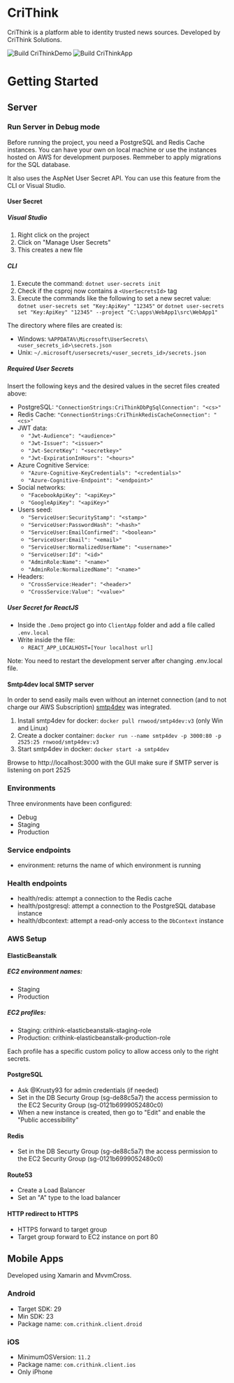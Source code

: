 # CriThink
CriThink is a platform able to identity trusted news sources.
Developed by CriThink Solutions.

![Build CriThinkDemo](https://github.com/CrithinkSolutions/CriThink/workflows/staging_server_publish/badge.svg)
![Build CriThinkApp](https://github.com/CrithinkSolutions/CriThink/workflows/production_server_publish/badge.svg?branch=production)

# Getting Started
## Server
### Run Server in Debug mode
Before running the project, you need a PostgreSQL and Redis Cache instances. You can have your own on local machine or use the instances hosted on AWS for development purposes. Remmeber to apply migrations for the SQL database.

It also uses the AspNet User Secret API. You can use this feature from the CLI or Visual Studio.
#### User Secret
##### Visual Studio
1. Right click on the project
2. Click on "Manage User Secrets"
3. This creates a new file
##### CLI
1. Execute the command: `dotnet user-secrets init`
2. Check if the csproj now contains a `<UserSecretsId>` tag
3. Execute the commands like the following to set a new secret value: `dotnet user-secrets set "Key:ApiKey" "12345"` or `dotnet user-secrets set "Key:ApiKey" "12345" --project "C:\apps\WebApp1\src\WebApp1"`

The directory where files are created is:
* Windows: `%APPDATA%\Microsoft\UserSecrets\<user_secrets_id>\secrets.json`
* Unix: `~/.microsoft/usersecrets/<user_secrets_id>/secrets.json`

##### Required User Secrets
Insert the following keys and the desired values in the secret files created above:
* PostgreSQL: `"ConnectionStrings:CriThinkDbPgSqlConnection": "<cs>"`
* Redis Cache: `"ConnectionStrings:CriThinkRedisCacheConnection": "<cs>"`
* JWT data:
    * `"Jwt-Audience": "<audience>"`
    * `"Jwt-Issuer": "<issuer>"`
    * `"Jwt-SecretKey": "<secretkey>"`
    * `"Jwt-ExpirationInHours": "<hours>"`
* Azure Cognitive Service:
    * `"Azure-Cognitive-KeyCredentials": "<credentials>"`
    * `"Azure-Cognitive-Endpoint": "<endpoint>"`
* Social networks:
    * `"FacebookApiKey": "<apiKey>"`
    * `"GoogleApiKey": "<apiKey>"`
* Users seed:
    * `"ServiceUser:SecurityStamp": "<stamp>"`
    * `"ServiceUser:PasswordHash": "<hash>"`
    * `"ServiceUser:EmailConfirmed": "<boolean>"`
    * `"ServiceUser:Email": "<email>"`
    * `"ServiceUser:NormalizedUserName": "<username>"`
    * `"ServiceUser:Id": "<id>"`
    * `"AdminRole:Name": "<name>"`
    * `"AdminRole:NormalizedName": "<name>"`
* Headers:
    * `"CrossService:Header": "<header>"`
    * `"CrossService:Value": "<value>"`
##### User Secret for ReactJS
* Inside the `.Demo` project go into `ClientApp` folder and add a file called `.env.local`
* Write inside the file:
	* `REACT_APP_LOCALHOST=[Your localhost url]`

Note: You need to restart the development server after changing .env.local file.

#### Smtp4dev local SMTP server
In order to send easily mails even without an internet connection (and to not charge our AWS Subscription) [smtp4dev](https://github.com/rnwood/smtp4dev) was integrated.
1. Install smtp4dev for docker: `docker pull rnwood/smtp4dev:v3` (only Win and Linux)
2. Create a docker container: `docker run --name smtp4dev -p 3000:80 -p 2525:25 rnwood/smtp4dev:v3`
3. Start smtp4dev in docker: `docker start -a smtp4dev`

Browse to http://localhost:3000 with the GUI make sure if SMTP server is listening on port 2525

### Environments
Three environments have been configured:
* Debug
* Staging
* Production

### Service endpoints
* environment: returns the name of which environment is running
### Health endpoints
* health/redis: attempt a connection to the Redis cache
* health/postgresql: attempt a connection to the PostgreSQL database instance
* health/dbcontext: attempt a read-only access to the `DbContext` instance


### AWS Setup

#### ElasticBeanstalk
##### EC2 environment names:
* Staging
* Production

##### EC2 profiles:
* Staging: crithink-elasticbeanstalk-staging-role
* Production: crithink-elasticbeanstalk-production-role

Each profile has a specific custom policy to allow access only to the right secrets.

#### PostgreSQL
* Ask @Krusty93 for admin credentials (if needed)
* Set in the DB Securty Group (sg-de88c5a7) the access permission to the EC2 Security Group (sg-0121b6999052480c0)
* When a new instance is created, then go to "Edit" and enable the "Public accessibility"

#### Redis
* Set in the DB Securty Group (sg-de88c5a7) the access permission to the EC2 Security Group (sg-0121b6999052480c0)

#### Route53
* Create a Load Balancer
* Set an "A" type to the load balancer

#### HTTP redirect to HTTPS
* HTTPS forward to target group
* Target group forward to EC2 instance on port 80

## Mobile Apps
Developed using Xamarin and MvvmCross.

### Android
* Target SDK: 29
* Min SDK: 23
* Package name: `com.crithink.client.droid`

### iOS
* MinimumOSVersion: `11.2`
* Package name: `com.crithink.client.ios`
* Only iPhone
